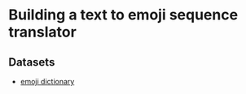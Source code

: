 # Building a text to emoji sequence translator

## Datasets

- [emoji dictionary](https://www.kaggle.com/eliasdabbas/emoji-data-descriptions-codepoints)

